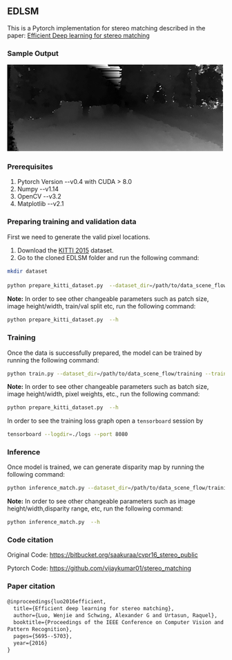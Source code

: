 ## EDLSM

This is a Pytorch implementation for stereo matching described in the paper: [Efficient Deep learning for stereo matching](https://www.cs.toronto.edu/~urtasun/publications/luo_etal_cvpr16.pdf)

### Sample Output
![alt text](./images/test_1.png "Sample output")

### Prerequisites
1. Pytorch Version --v0.4 with CUDA > 8.0
2. Numpy --v1.14
3. OpenCV --v3.2
4. Matplotlib --v2.1

### Preparing training and validation data
First we need to generate the valid pixel locations.

1. Download the [KITTI 2015](http://www.cvlibs.net/datasets/kitti/eval_scene_flow.php?benchmark=stereo) dataset.
2. Go to the cloned EDLSM folder and run the following command:
``` bash
mkdir dataset

python prepare_kitti_dataset.py  --dataset_dir=/path/to/data_scene_flow/training --dump_root=./dataset
```

**Note:**  In order to see other changeable parameters such as patch size, image height/width, train/val split etc, run the following command:
``` bash
python prepare_kitti_dataset.py  --h
```

### Training
Once the data is successfully prepared, the model can be trained by running the following command:
```bash
python train.py --dataset_dir=/path/to/data_scene_flow/training --train_dataset_name=tr_160_18_100.txt --checkpoint_dir=/where/to/store/checkpoints
```

**Note:**  In order to see other changeable parameters such as batch size, image height/width, pixel weights, etc., run the following command:
``` bash
python prepare_kitti_dataset.py  --h
```

In order to see the training loss graph open a  `tensorboard` session by
```bash
tensorboard --logdir=./logs --port 8080
```

### Inference
Once model is trained, we can generate disparity map by running the following command:
```bash
python inference_match.py --dataset_dir=/path/to/data_scene_flow/training --checkpoint_dir=/where/checkpoints/stored --checkpoint_file=eldsm_38000 --test_num=82
```

**Note:**  In order to see other changeable parameters such as image height/width,disparity range, etc, run the following command:
``` bash
python inference_match.py  --h
```

### Code citation
Original Code: https://bitbucket.org/saakuraa/cvpr16_stereo_public

Pytorch  Code: https://github.com/vijaykumar01/stereo_matching
### Paper citation
```
@inproceedings{luo2016efficient,
  title={Efficient deep learning for stereo matching},
  author={Luo, Wenjie and Schwing, Alexander G and Urtasun, Raquel},
  booktitle={Proceedings of the IEEE Conference on Computer Vision and Pattern Recognition},
  pages={5695--5703},
  year={2016}
}
```
